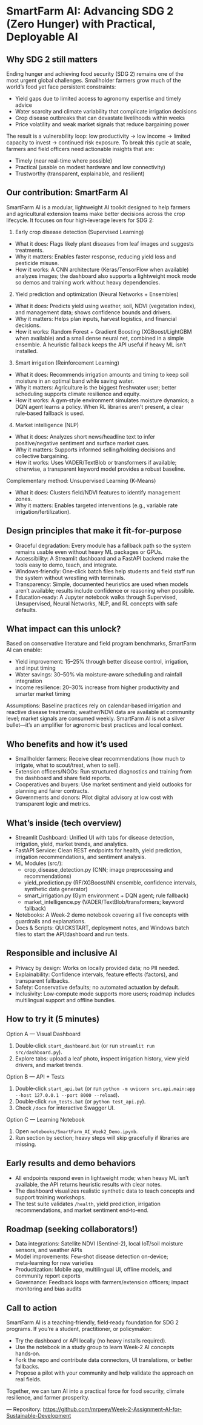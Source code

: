 # SmartFarm AI: Advancing SDG 2 (Zero Hunger) with Practical, Deployable AI

## Why SDG 2 still matters

Ending hunger and achieving food security (SDG 2) remains one of the most urgent global challenges. Smallholder farmers grow much of the world’s food yet face persistent constraints:
- Yield gaps due to limited access to agronomy expertise and timely advice
- Water scarcity and climate variability that complicate irrigation decisions
- Crop disease outbreaks that can devastate livelihoods within weeks
- Price volatility and weak market signals that reduce bargaining power

The result is a vulnerability loop: low productivity → low income → limited capacity to invest → continued risk exposure. To break this cycle at scale, farmers and field officers need actionable insights that are:
- Timely (near real-time where possible)
- Practical (usable on modest hardware and low connectivity)
- Trustworthy (transparent, explainable, and resilient)

## Our contribution: SmartFarm AI

SmartFarm AI is a modular, lightweight AI toolkit designed to help farmers and agricultural extension teams make better decisions across the crop lifecycle. It focuses on four high‑leverage levers for SDG 2:

1) Early crop disease detection (Supervised Learning)
- What it does: Flags likely plant diseases from leaf images and suggests treatments.
- Why it matters: Enables faster response, reducing yield loss and pesticide misuse.
- How it works: A CNN architecture (Keras/TensorFlow when available) analyzes images; the dashboard also supports a lightweight mock mode so demos and training work without heavy dependencies.

2) Yield prediction and optimization (Neural Networks + Ensembles)
- What it does: Predicts yield using weather, soil, NDVI (vegetation index), and management data; shows confidence bounds and drivers.
- Why it matters: Helps plan inputs, harvest logistics, and financial decisions.
- How it works: Random Forest + Gradient Boosting (XGBoost/LightGBM when available) and a small dense neural net, combined in a simple ensemble. A heuristic fallback keeps the API useful if heavy ML isn’t installed.

3) Smart irrigation (Reinforcement Learning)
- What it does: Recommends irrigation amounts and timing to keep soil moisture in an optimal band while saving water.
- Why it matters: Agriculture is the biggest freshwater user; better scheduling supports climate resilience and equity.
- How it works: A gym‑style environment simulates moisture dynamics; a DQN agent learns a policy. When RL libraries aren’t present, a clear rule‑based fallback is used.

4) Market intelligence (NLP)
- What it does: Analyzes short news/headline text to infer positive/negative sentiment and surface market cues.
- Why it matters: Supports informed selling/holding decisions and collective bargaining.
- How it works: Uses VADER/TextBlob or transformers if available; otherwise, a transparent keyword model provides a robust baseline.

Complementary method: Unsupervised Learning (K‑Means)
- What it does: Clusters field/NDVI features to identify management zones.
- Why it matters: Enables targeted interventions (e.g., variable rate irrigation/fertilization).

## Design principles that make it fit-for-purpose

- Graceful degradation: Every module has a fallback path so the system remains usable even without heavy ML packages or GPUs.
- Accessibility: A Streamlit dashboard and a FastAPI backend make the tools easy to demo, teach, and integrate.
- Windows‑friendly: One‑click batch files help students and field staff run the system without wrestling with terminals.
- Transparency: Simple, documented heuristics are used when models aren’t available; results include confidence or reasoning when possible.
- Education‑ready: A Jupyter notebook walks through Supervised, Unsupervised, Neural Networks, NLP, and RL concepts with safe defaults.

## What impact can this unlock?

Based on conservative literature and field program benchmarks, SmartFarm AI can enable:
- Yield improvement: 15–25% through better disease control, irrigation, and input timing
- Water savings: 30–50% via moisture‑aware scheduling and rainfall integration
- Income resilience: 20–30% increase from higher productivity and smarter market timing

Assumptions: Baseline practices rely on calendar‑based irrigation and reactive disease treatments; weather/NDVI data are available at community level; market signals are consumed weekly. SmartFarm AI is not a silver bullet—it’s an amplifier for agronomic best practices and local context.

## Who benefits and how it’s used

- Smallholder farmers: Receive clear recommendations (how much to irrigate, what to scout/treat, when to sell).
- Extension officers/NGOs: Run structured diagnostics and training from the dashboard and share field reports.
- Cooperatives and buyers: Use market sentiment and yield outlooks for planning and fairer contracts.
- Governments and donors: Pilot digital advisory at low cost with transparent logic and metrics.

## What’s inside (tech overview)

- Streamlit Dashboard: Unified UI with tabs for disease detection, irrigation, yield, market trends, and analytics.
- FastAPI Service: Clean REST endpoints for health, yield prediction, irrigation recommendations, and sentiment analysis.
- ML Modules (src/):
  - crop_disease_detection.py (CNN; image preprocessing and recommendations)
  - yield_prediction.py (RF/XGBoost/NN ensemble, confidence intervals, synthetic data generator)
  - smart_irrigation.py (Gym environment + DQN agent; rule fallback)
  - market_intelligence.py (VADER/TextBlob/transformers; keyword fallback)
- Notebooks: A Week‑2 demo notebook covering all five concepts with guardrails and explanations.
- Docs & Scripts: QUICKSTART, deployment notes, and Windows batch files to start the API/dashboard and run tests.

## Responsible and inclusive AI

- Privacy by design: Works on locally provided data; no PII needed.
- Explainability: Confidence intervals, feature effects (factors), and transparent fallbacks.
- Safety: Conservative defaults; no automated actuation by default.
- Inclusivity: Low‑compute mode supports more users; roadmap includes multilingual support and offline bundles.

## How to try it (5 minutes)

Option A — Visual Dashboard
1. Double‑click `start_dashboard.bat` (or run `streamlit run src/dashboard.py`).
2. Explore tabs: upload a leaf photo, inspect irrigation history, view yield drivers, and market trends.

Option B — API + Tests
1. Double‑click `start_api.bat` (or run `python -m uvicorn src.api.main:app --host 127.0.0.1 --port 8000 --reload`).
2. Double‑click `run_tests.bat` (or `python test_api.py`).
3. Check `/docs` for interactive Swagger UI.

Option C — Learning Notebook
1. Open `notebooks/SmartFarm_AI_Week2_Demo.ipynb`.
2. Run section by section; heavy steps will skip gracefully if libraries are missing.

## Early results and demo behaviors

- All endpoints respond even in lightweight mode; when heavy ML isn’t available, the API returns heuristic results with clear notes.
- The dashboard visualizes realistic synthetic data to teach concepts and support training workshops.
- The test suite validates `/health`, yield prediction, irrigation recommendations, and market sentiment end‑to‑end.

## Roadmap (seeking collaborators!)

- Data integrations: Satellite NDVI (Sentinel‑2), local IoT/soil moisture sensors, and weather APIs
- Model improvements: Few‑shot disease detection on-device; meta‑learning for new varieties
- Productization: Mobile app, multilingual UI, offline models, and community report exports
- Governance: Feedback loops with farmers/extension officers; impact monitoring and bias audits

## Call to action

SmartFarm AI is a teaching‑friendly, field‑ready foundation for SDG 2 programs. If you’re a student, practitioner, or policymaker:
- Try the dashboard or API locally (no heavy installs required).
- Use the notebook in a study group to learn Week‑2 AI concepts hands‑on.
- Fork the repo and contribute data connectors, UI translations, or better fallbacks.
- Propose a pilot with your community and help validate the approach on real fields.

Together, we can turn AI into a practical force for food security, climate resilience, and farmer prosperity.

—
Repository: https://github.com/mrpeey/Week-2-Assignment-AI-for-Sustainable-Development
